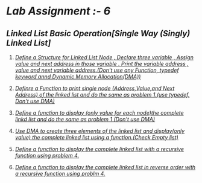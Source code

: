 # *Lab Assignment :- 6*
## *Linked List Basic Operation[Single Way (Singly) Linked List]*

1. [*Define a Structure for Linked List Node , Declare three variable , Assign value and next address in those 
   variable . Print the variable address , value and next variable address.(Don't use any Function, 
   typedef keyword annd Dynamic Memory Allocation(DMA))*](https://github.com/1834902579/cse214/blob/master/lab6/1.c)
   
 2. [*Definre a Function to print single node (Address,Value,and Next Address) of the linked list and do the 
    same as problem 1.(use typedef, Don't use DMA)*](https://github.com/1834902579/cse214/blob/master/lab6/2.c)
  
 3. [*Define a function to display (only value for each node)the complete linkd list and do the same as problem 1
     (Don't use DMA)*](https://github.com/1834902579/cse214/blob/master/lab6/3.c)
     
  4. [*Use DMA to create three elements of the linked list and display(only value)
      the complete linked list using a function.(Check Empty list)*](https://github.com/1834902579/cse214/blob/master/lab6/4.c)
      
  5. [*Define a  function to display the complete linked list with a recursive function using problem 4.*](https://github.com/1834902579/cse214/blob/master/lab6/5.c)
  
  6. [*Define a function to display the complete linked list in reverse order with a recursive function
      using problm 4.*](https://github.com/1834902579/cse214/blob/master/lab6/6.c)
